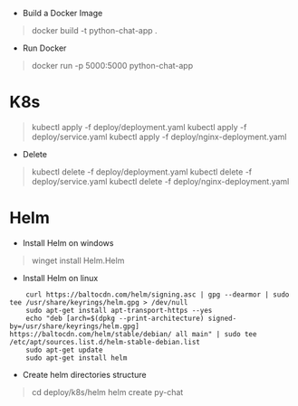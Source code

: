 - Build a Docker Image
> docker build -t python-chat-app .

- Run Docker
> docker run -p 5000:5000 python-chat-app

# K8s
> kubectl apply -f deploy/deployment.yaml
> kubectl apply -f deploy/service.yaml
> kubectl apply -f deploy/nginx-deployment.yaml

- Delete
> kubectl delete -f deploy/deployment.yaml
> kubectl delete -f deploy/service.yaml
> kubectl delete -f deploy/nginx-deployment.yaml

# Helm 
- Install Helm on windows
> winget install Helm.Helm

- Install Helm on linux
```
    curl https://baltocdn.com/helm/signing.asc | gpg --dearmor | sudo tee /usr/share/keyrings/helm.gpg > /dev/null
    sudo apt-get install apt-transport-https --yes
    echo "deb [arch=$(dpkg --print-architecture) signed-by=/usr/share/keyrings/helm.gpg] https://baltocdn.com/helm/stable/debian/ all main" | sudo tee /etc/apt/sources.list.d/helm-stable-debian.list
    sudo apt-get update
    sudo apt-get install helm
```

- Create helm directories structure
> cd deploy/k8s/helm
> helm create py-chat